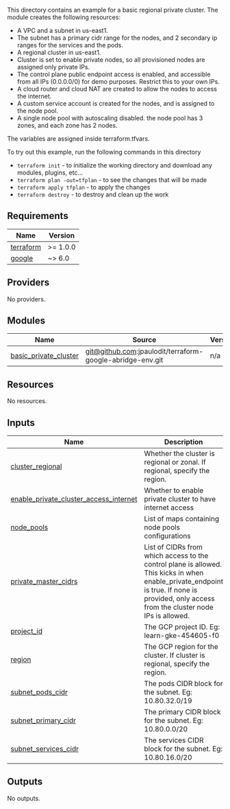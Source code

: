This directory contains an example for a basic regional private cluster. The module creates the following resources:

- A VPC and a subnet in us-east1.
- The subnet has a primary cidr range for the nodes, and 2 secondary ip ranges for the services and the pods.
- A regional cluster in us-east1.
- Cluster is set to enable private nodes, so all provisioned nodes are assigned only private IPs.
- The control plane public endpoint access is enabled, and accessible from all IPs (0.0.0.0/0) for demo purposes. Restrict this to your own IPs.
- A cloud router and cloud NAT are created to allow the nodes to access the internet.
- A custom service account is created for the nodes, and is assigned to the node pool.
- A single node pool with autoscaling disabled. the node pool has 3 zones, and each zone has 2 nodes.

The variables are assigned inside terraform.tfvars.

To try out this example, run the following commands in this directory

- `terraform init` - to initialize the working directory and download any modules, plugins, etc...
- `terraform plan -out=tfplan` - to see the changes that will be made
- `terraform apply tfplan` - to apply the changes
- `terraform destroy` - to destroy and clean up the work

<!-- BEGIN_TF_DOCS -->
## Requirements

| Name | Version |
|------|---------|
| <a name="requirement_terraform"></a> [terraform](#requirement\_terraform) | >= 1.0.0 |
| <a name="requirement_google"></a> [google](#requirement\_google) | ~> 6.0 |

## Providers

No providers.

## Modules

| Name | Source | Version |
|------|--------|---------|
| <a name="module_basic_private_cluster"></a> [basic\_private\_cluster](#module\_basic\_private\_cluster) | git@github.com:jpaulodit/terraform-google-abridge-env.git | n/a |

## Resources

No resources.

## Inputs

| Name | Description | Type | Default | Required |
|------|-------------|------|---------|:--------:|
| <a name="input_cluster_regional"></a> [cluster\_regional](#input\_cluster\_regional) | Whether the cluster is regional or zonal. If regional, specify the region. | `any` | n/a | yes |
| <a name="input_enable_private_cluster_access_internet"></a> [enable\_private\_cluster\_access\_internet](#input\_enable\_private\_cluster\_access\_internet) | Whether to enable private cluster to have internet access | `any` | n/a | yes |
| <a name="input_node_pools"></a> [node\_pools](#input\_node\_pools) | List of maps containing node pools configurations | `list(map(any))` | n/a | yes |
| <a name="input_private_master_cidrs"></a> [private\_master\_cidrs](#input\_private\_master\_cidrs) | List of CIDRs from which access to the control plane is allowed. This kicks in when enable\_private\_endpoint is true. If none is provided, only access from the cluster node IPs is allowed. | <pre>list(object({<br/>    cidr_block   = string,<br/>    display_name = string<br/>  }))</pre> | n/a | yes |
| <a name="input_project_id"></a> [project\_id](#input\_project\_id) | The GCP project ID. Eg: learn-gke-454605-f0 | `any` | n/a | yes |
| <a name="input_region"></a> [region](#input\_region) | The GCP region for the cluster. If cluster is regional, specify the region. | `any` | n/a | yes |
| <a name="input_subnet_pods_cidr"></a> [subnet\_pods\_cidr](#input\_subnet\_pods\_cidr) | The pods CIDR block for the subnet. Eg: 10.80.32.0/19 | `any` | n/a | yes |
| <a name="input_subnet_primary_cidr"></a> [subnet\_primary\_cidr](#input\_subnet\_primary\_cidr) | The primary CIDR block for the subnet. Eg: 10.80.0.0/20 | `any` | n/a | yes |
| <a name="input_subnet_services_cidr"></a> [subnet\_services\_cidr](#input\_subnet\_services\_cidr) | The services CIDR block for the subnet. Eg: 10.80.16.0/20 | `any` | n/a | yes |

## Outputs

No outputs.
<!-- END_TF_DOCS -->
